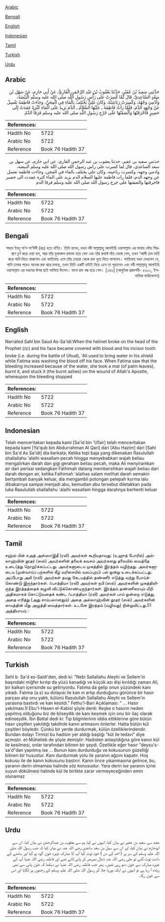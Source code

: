 [Arabic](#arabic)

[Bengali](#bengali)

[English](#english)

[Indonesian](#indonesian)

[Tamil](#tamil)

[Turkish](#turkish)

[Urdu](#urdu)

## Arabic


<div dir="rtl" lang="ar" style={{fontSize:'larger',backgroundColor:'#f8f9fa',padding:20}}>
حَدَّثَنِي سَعِيدُ بْنُ عُفَيْرٍ، حَدَّثَنَا يَعْقُوبُ بْنُ عَبْدِ الرَّحْمَنِ الْقَارِيُّ، عَنْ أَبِي حَازِمٍ، عَنْ سَهْلِ بْنِ سَعْدٍ السَّاعِدِيِّ، قَالَ لَمَّا كُسِرَتْ عَلَى رَأْسِ رَسُولِ اللَّهِ صلى الله عليه وسلم الْبَيْضَةُ، وَأُدْمِيَ وَجْهُهُ، وَكُسِرَتْ رَبَاعِيَتُهُ، وَكَانَ عَلِيٌّ يَخْتَلِفُ بِالْمَاءِ فِي الْمِجَنِّ، وَجَاءَتْ فَاطِمَةُ تَغْسِلُ عَنْ وَجْهِهِ الدَّمَ، فَلَمَّا رَأَتْ فَاطِمَةُ ـ عَلَيْهَا السَّلاَمُ ـ الدَّمَ يَزِيدُ عَلَى الْمَاءِ كَثْرَةً عَمَدَتْ إِلَى حَصِيرٍ فَأَحْرَقَتْهَا وَأَلْصَقَتْهَا عَلَى جُرْحِ رَسُولِ اللَّهِ صلى الله عليه وسلم فَرَقَأَ الدَّمُ‏.‏
</div>
<div style={{backgroundColor:'#f8f9fa',padding:20, marginBottom: 10}}><table> <thead> <tr> <th>References:</th> <th></th> </tr> </thead> <tbody><tr><td>Hadith No</td><td>5722</td></tr><tr><td>Arabic No</td><td>5722</td></tr><tr><td>Reference</td><td>Book 76 Hadith 37</td></tr></tbody></table></div>


<div dir="rtl" lang="ar" style={{fontSize:'larger',backgroundColor:'#f8f9fa',padding:20}}>
حدثني سعيد بن عفير، حدثنا يعقوب بن عبد الرحمن القاري، عن ابي حازم، عن سهل بن سعد الساعدي، قال لما كسرت على راس رسول الله صلى الله عليه وسلم البيضة، وادمي وجهه، وكسرت رباعيته، وكان علي يختلف بالماء في المجن، وجاءت فاطمة تغسل عن وجهه الدم، فلما رات فاطمة عليها السلام الدم يزيد على الماء كثرة عمدت الى حصير فاحرقتها والصقتها على جرح رسول الله صلى الله عليه وسلم فرقا الدم
</div>
<div style={{backgroundColor:'#f8f9fa',padding:20, marginBottom: 10}}><table> <thead> <tr> <th>References:</th> <th></th> </tr> </thead> <tbody><tr><td>Hadith No</td><td>5722</td></tr><tr><td>Arabic No</td><td>5722</td></tr><tr><td>Reference</td><td>Book 76 Hadith 37</td></tr></tbody></table></div>

## Bengali


<div dir="rtl" lang="bn" style={{fontSize:'larger',backgroundColor:'#f8f9fa',padding:20}}>
সাহল ইবনু সা‘দ সা‘ঈদী (রাঃ) হতে বর্ণিত। তিনি বলেন, যখন নবী সাল্লাল্লাহু আলাইহি ওয়াসাল্লাম এর মাথায় লৌহ শিরস্ত্রাণ চূর্ণ করে দেয়া হল, আর তাঁর মুখমন্ডল রক্তাক্ত হয়ে গেল এবং তাঁর রুবাঈ দাঁত ভেঙ্গে গেল, তখন ‘আলী ঢাল ভর্তি করে পানি দিতে থাকলেন এবং ফাতিমাহ এসে তাঁর চেহারা থেকে রক্ত ধুয়ে দিতে লাগলেন। ফাতিমাহ যখন দেখলেন যে, পানি ঢালার পরেও অনেক রক্ত ঝরে চলছে, তখন তিনি একটি চাটাই নিয়ে এসে তা পুড়ালেন এবং নবী সাল্লাল্লাহু আলাইহি ওয়াসাল্লাম এর যখমের উপর ছাই লাগিয়ে দিলেন। ফলে রক্ত বন্ধ হয়ে গেল। [২৪৩] (আধুনিক প্রকাশনী- ৫৩০২, ইসলামিক ফাউন্ডেশন)
</div>
<div style={{backgroundColor:'#f8f9fa',padding:20, marginBottom: 10}}><table> <thead> <tr> <th>References:</th> <th></th> </tr> </thead> <tbody><tr><td>Hadith No</td><td>5722</td></tr><tr><td>Arabic No</td><td>5722</td></tr><tr><td>Reference</td><td>Book 76 Hadith 37</td></tr></tbody></table></div>

## English


<div dir="ltr" lang="en" style={{fontSize:'larger',backgroundColor:'#f8f9fa',padding:20}}>
Narrated Sahl bin Saud As-Sa'idi:When the helmet broke on the head of the Prophet (ﷺ) and his face became covered with blood and his incisor tooth broke (i.e. during the battle of Uhud), 'Ali used to bring water in his shield while Fatima was washing the blood off his face. When Fatima saw that the bleeding increased because of the water, she took a mat (of palm leaves), burnt it, and stuck it (the burnt ashes) on the wound of Allah's Apostle, whereupon the bleeding stopped
</div>
<div style={{backgroundColor:'#f8f9fa',padding:20, marginBottom: 10}}><table> <thead> <tr> <th>References:</th> <th></th> </tr> </thead> <tbody><tr><td>Hadith No</td><td>5722</td></tr><tr><td>Arabic No</td><td>5722</td></tr><tr><td>Reference</td><td>Book 76 Hadith 37</td></tr></tbody></table></div>

## Indonesian


<div dir="ltr" lang="id" style={{fontSize:'larger',backgroundColor:'#f8f9fa',padding:20}}>
Telah menceritakan kepada kami [Sa'id bin 'Ufair] telah menceritakan kepada kami [Ya'qub bin Abdurrahman Al Qari] dari [Abu Hazim] dari [Sahl bin Sa'd As Sa'idi] dia berkata; Ketika topi baja yang dikenakan Rasulullah shallallahu 'alaihi wasallam pecah hingga menyebabkan wajah beliau mengalirkan darah dan gigi geraham beliau pecah, maka Ali menyiramkan air dari perisai sedangkan Fathimah datang membersihkan wajah beliau dari darah dengan air, ketika Fathimah 'alaihas salam melihat darah semakin bertambah banyak keluar, dia mengambil potongan pelepah kurma lalu dibakarnya sampai menjadi abu, kemudian abu tersebut diletakkan pada luka Rasulullah shallallahu 'alaihi wasallam hingga darahnya berhenti keluar
</div>
<div style={{backgroundColor:'#f8f9fa',padding:20, marginBottom: 10}}><table> <thead> <tr> <th>References:</th> <th></th> </tr> </thead> <tbody><tr><td>Hadith No</td><td>5722</td></tr><tr><td>Arabic No</td><td>5722</td></tr><tr><td>Reference</td><td>Book 76 Hadith 37</td></tr></tbody></table></div>

## Tamil


<div dir="ltr" lang="ta" style={{fontSize:'larger',backgroundColor:'#f8f9fa',padding:20}}>
சஹ்ல் பின் சஅத் அஸ்ஸாஇதீ (ரலி) அவர்கள் கூறியதாவது: (உஹுத் போரில்) அல்லாஹ்வின் தூதர் (ஸல்) அவர்களின் தலைக் கவசம் அவர்களது தலையில் வைத்தே உடை(த்து நொறு)க்கப்பட்டது. அவர்களுடைய முகத்தில் இரத்தம் வழிந்தது. அவர்களுடைய (முன்வாய்ப் பற்களில் கீழ் வரிசையில் வலப்புறப்) பல் ஒன்று உடைக்கப்பட்டது. அப்போது அலீ (ரலி) அவர்கள் தமது கேடயத்தில் தண்ணீர் எடுத்து வந்து போய்க்கொண்டு இருந்தார்கள். ஃபாத்திமா (ரலி) அவர்கள் நபி (ஸல்) அவர்களின் முகத்திலிருந்த இரத்தத்தைக் கழுவி விட்டுக்கொண்டிருந்தார்கள். இரத்தம் தண்ணீரையும் மீறி அதிகமாகக் கொட்டுவதைக் கண்ட ஃபாத்திமா (ரலி) அவர்கள் பாய் ஒன்றை எடுத்து, அதை எரித்து (அது சாம்பலானதும்) அதை அல்லாஹ்வின் தூதர் (ஸல்) அவர்களின் காயத்தின் மீது அழுத்தி வைத்தார்கள். உடனே இரத்தம் (வழிவது) நின்றுவிட்டது.51 அத்தியாயம் :
</div>
<div style={{backgroundColor:'#f8f9fa',padding:20, marginBottom: 10}}><table> <thead> <tr> <th>References:</th> <th></th> </tr> </thead> <tbody><tr><td>Hadith No</td><td>5722</td></tr><tr><td>Arabic No</td><td>5722</td></tr><tr><td>Reference</td><td>Book 76 Hadith 37</td></tr></tbody></table></div>

## Turkish


<div dir="ltr" lang="tr" style={{fontSize:'larger',backgroundColor:'#f8f9fa',padding:20}}>
Sehl b. Sa'd es-Saidi'den, dedi ki: "Nebi Sallallahu Aleyhi ve Sellem'in başındaki miğfer kırılıp da yüzü kanadığı ve küçük azı dişi kırıldığı zaman Ali, bir kalkan içerisinde su getiriyordu. Fatıma da gelip onun yüzündeki kanı yıkadı. Fatıma (a.s) su dolayısı ile kan ın artıp durduğunu görünce bir hasır parçası alıp onu yaktı, külünü Rasulullah Sallallahu Aleyhi ve Sellem'in yarasına bastırdı ve kan kesildi." Fethu'l-Bari Açıklaması: " ... Hasır yakılması.1I Ebu'I-Hasen el-Kabisl şöyle derdi: Keşke o hasırın neden yapılmış olduğunu biz de bilseydik de kanı kesmek için onu bir ilaç olarak edinseydik. İbn Battal dedi ki: Tıp bilginlerinin iddia ettiklerine göre bütün hasır çeşitleri yakıldığı takdirde kanın artmasını önlerler. Hatta bütün kül çeşitleri böyledir. Çünkü bir yerde durdurmak, külün özelliklerindendir. Bundan dolayı Tirmizi bu hadisin yer aldığı başlığı "kül ile tedavi" diye açmıştır. el-Mühelleb de şöyle demiştir: Hadisten anlaşıldığına göre kanın kül ile kesilmesi, onlar tarafından bilinen bir şeydi. Özellikle eğer hasır "deysu's-sa'd"dan yapılmış ise ... Bunun kanı durdurduğu ve kokusunun güzelliği bilinen bir husustur. Kanı durdurmak yolu ile yaranın ağzını kapatır. Hoş kokusu ile de kanın kokusunu bastırır. Kanın önce yıkanmasına gelince, bu, yaranın derin olmaması halinde söz konusudur. Yara derin ise yaranın içine suyun dökülmesi halinde kül ile birlikte zarar vermeyeceğinden emin olunamaz
</div>
<div style={{backgroundColor:'#f8f9fa',padding:20, marginBottom: 10}}><table> <thead> <tr> <th>References:</th> <th></th> </tr> </thead> <tbody><tr><td>Hadith No</td><td>5722</td></tr><tr><td>Arabic No</td><td>5722</td></tr><tr><td>Reference</td><td>Book 76 Hadith 37</td></tr></tbody></table></div>

## Urdu


<div dir="rtl" lang="ur" style={{fontSize:'larger',backgroundColor:'#f8f9fa',padding:20}}>
مجھ سے سعید بن عفیر نے بیان کیا، انہوں نے کہا ہم سے یعقوب بن عبدالرحمٰن نے بیان کیا، ان سے ابوحازم نے بیان کیا، اور ان سے سہل بن سعد ساعدی رضی اللہ عنہ نے بیان کیا کہ جب رسول اللہ صلی اللہ علیہ وسلم کے سر پر ( احد کے دن ) خود ٹوٹ گیا آپ کا مبارک چہرہ خون آلود ہو گیا اور سامنے کے دانت ٹوٹ گئے تو علی رضی اللہ عنہ ڈھال بھربھر کر پانی لاتے تھے اور فاطمہ رضی اللہ عنہا آپ کے چہرہ مبارک سے خون دھو رہی تھیں۔ پھر جب فاطمہ رضی اللہ عنہا نے دیکھا کہ خون پانی سے بھی زیادہ آ رہا ہے تو انہوں نے ایک بوریا جلا کر رسول اللہ صلی اللہ علیہ وسلم کے زخموں پر لگایا اور اس سے خون رکا۔
</div>
<div style={{backgroundColor:'#f8f9fa',padding:20, marginBottom: 10}}><table> <thead> <tr> <th>References:</th> <th></th> </tr> </thead> <tbody><tr><td>Hadith No</td><td>5722</td></tr><tr><td>Arabic No</td><td>5722</td></tr><tr><td>Reference</td><td>Book 76 Hadith 37</td></tr></tbody></table></div>